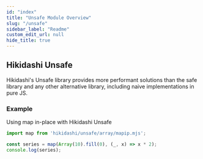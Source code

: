 ```yaml
---
id: "index"
title: "Unsafe Module Overview"
slug: "/unsafe"
sidebar_label: "Readme"
custom_edit_url: null
hide_title: true
---
```


## Hikidashi Unsafe

Hikidashi's Unsafe library provides more performant solutions than the safe library and any other alternative library, including naive implementations in pure JS.

### Example
Using map in-place with Hikidashi Unsafe

```js
import map from 'hikidashi/unsafe/array/mapip.mjs';

const series = map(Array(10).fill(0), (_, x) => x * 2);
console.log(series);
```
